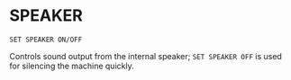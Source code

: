 # SPEAKER

`SET SPEAKER ON/OFF`

Controls sound output from the internal speaker; `SET SPEAKER OFF` is used for silencing the machine quickly.
